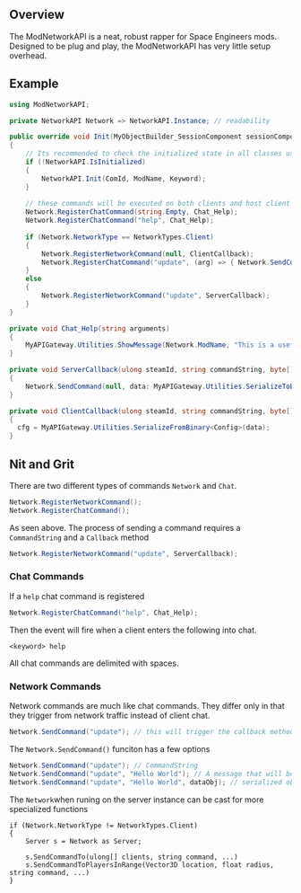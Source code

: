 ## Overview

The ModNetworkAPI is a neat, robust rapper for Space Engineers mods. Designed to be plug and play, the ModNetworkAPI has very little setup overhead.

## Example

```cs
using ModNetworkAPI;

private NetworkAPI Network => NetworkAPI.Instance; // readability

public override void Init(MyObjectBuilder_SessionComponent sessionComponent)
{
    // Its recommended to check the initialized state in all classes using NetworkAPI
    if (!NetworkAPI.IsInitialized) 
    {
        NetworkAPI.Init(ComId, ModName, Keyword);
    }
    
    // these commands will be executed on both clients and host client
    Network.RegisterChatCommand(string.Empty, Chat_Help);
    Network.RegisterChatCommand("help", Chat_Help);
    
    if (Network.NetworkType == NetworkTypes.Client)
    {
        Network.RegisterNetworkCommand(null, ClientCallback);
        Network.RegisterChatCommand("update", (arg) => { Network.SendCommand("update"); });
    }
    else
    {
        Network.RegisterNetworkCommand("update", ServerCallback);
    }
}

private void Chat_Help(string arguments)
{
    MyAPIGateway.Utilities.ShowMessage(Network.ModName, "This is a useful help message");
}

private void ServerCallback(ulong steamId, string commandString, byte[] data)
{
    Network.SendCommand(null, data: MyAPIGateway.Utilities.SerializeToBinary(cfg), steamId: steamId);
}

private void ClientCallback(ulong steamId, string commandString, byte[] data)
{
  cfg = MyAPIGateway.Utilities.SerializeFromBinary<Config>(data);
}

```

## Nit and Grit

There are two different types of commands `Network` and `Chat`.
```cs
Network.RegisterNetworkCommand();
Network.RegisterChatCommand();
```

As seen above. The process of sending a command requires a `CommandString` and a `Callback` method
```cs
Network.RegisterNetworkCommand("update", ServerCallback);
```

### Chat Commands

If a `help` chat command is registered
```cs
Network.RegisterChatCommand("help", Chat_Help);
```
Then the event will fire when a client enters the following into chat.
```
<keyword> help
```
All chat commands are delimited with spaces.

### Network Commands

Network commands are much like chat commands. They differ only in that they trigger from network traffic instead of client chat.
```cs
Network.SendCommand("update"); // this will trigger the callback method of the reciever.
```

The `Network.SendCommand()` funciton has a few options
```cs
Network.SendCommand("update"); // CommandString
Network.SendCommand("update", "Hello World"); // A message that will be in clients chat
Network.SendCommand("update", "Hello World", dataObj); // serialized object data
```
The `Network`when runing on the server instance can be cast for more specialized functions
```
if (Network.NetworkType != NetworkTypes.Client)
{
    Server s = Network as Server;
    
    s.SendCommandTo(ulong[] clients, string command, ...)
    s.SendCommandToPlayersInRange(Vector3D location, float radius, string command, ...)
}
```

